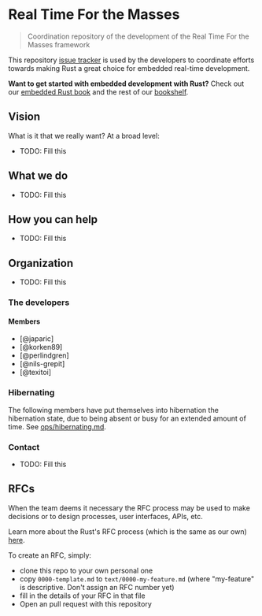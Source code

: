 # Real Time For the Masses

> Coordination repository of the development of the Real Time For the Masses framework

This repository [issue tracker] is used by the developers to coordinate efforts towards making Rust
a great choice for embedded real-time development.

[issue tracker]: https://github.com/rtfm-rs/rfcs/issues

**Want to get started with embedded development with Rust?** Check out our
[embedded Rust book][book] and the rest of our [bookshelf].

[book]: https://docs.rust-embedded.org/book
[bookshelf]: https://docs.rust-embedded.org

## Vision

What is it that we really want? At a broad level:

- TODO: Fill this

## What we do

- TODO: Fill this

## How you can help

- TODO: Fill this

## Organization

- TODO: Fill this

### The developers

#### Members

- [@japaric]
- [@korken89]
- [@perlindgren]
- [@nils-grepit]
- [@texitoi]

### Hibernating

The following members have put themselves into hibernation the hibernation state, due to being absent or busy for an extended amount of time. See [ops/hibernating.md](https://github.com/rtfm-rs/rfcs/blob/master/ops/hibernating.md).

### Contact

- TODO: Fill this

## RFCs

When the team deems it necessary the RFC process may be used to make decisions or to design
processes, user interfaces, APIs, etc.

Learn more about the Rust's RFC process (which is the same as our own) [here][rust-rfc].

[rust-rfc]: https://rust-lang.github.io/rfcs/

To create an RFC, simply:
- clone this repo to your own personal one
- copy `0000-template.md` to `text/0000-my-feature.md` (where "my-feature" is
  descriptive. Don't assign an RFC number yet)
- fill in the details of your RFC in that file
- Open an pull request with this repository
